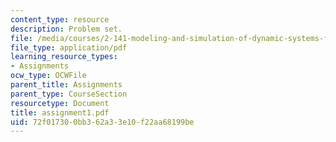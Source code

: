 ```yaml
---
content_type: resource
description: Problem set.
file: /media/courses/2-141-modeling-and-simulation-of-dynamic-systems-fall-2006/72f017300bb362a33e10f22aa68199be_assignment1.pdf
file_type: application/pdf
learning_resource_types:
- Assignments
ocw_type: OCWFile
parent_title: Assignments
parent_type: CourseSection
resourcetype: Document
title: assignment1.pdf
uid: 72f01730-0bb3-62a3-3e10-f22aa68199be
---
```

